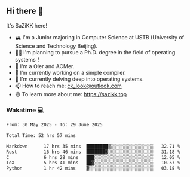 ## Hi there 👋

It's SaZiKK here!

- 🏔️ I'm a Junior majoring in Computer Science  at USTB (University of Science and Technology Beijing).
- 🧑‍🎓 I'm planning to pursue a Ph.D. degree in the field of operating systems！
- 🚀 I'm a OIer and ACMer.
- 🔭 I’m currently working on a simple compiler.
- 🌱 I'm currently delving deep into operating systems.
- 📫 How to reach me: ck_look@outlook.com
- 😄 To learn more about me: https://sazikk.top

  
<!--
**SaZiKK/SaZiKK** is a ✨ _special_ ✨ repository because its `README.md` (this file) appears on your GitHub profile.

Here are some ideas to get you started:

- 🔭 I’m currently working on ...
- 🌱 I’m currently learning ...
- 👯 I’m looking to collaborate on ...
- 🤔 I’m looking for help with ...
- 💬 Ask me about ...
- 📫 How to reach me: ...
- 😄 Pronouns: ...
- ⚡ Fun fact: ...
-->

### Wakatime 💻

<!--START_SECTION:waka-->

```txt
From: 30 May 2025 - To: 29 June 2025

Total Time: 52 hrs 57 mins

Markdown      17 hrs 35 mins  ████████▒░░░░░░░░░░░░░░░░   32.71 %
Rust          16 hrs 46 mins  ███████▓░░░░░░░░░░░░░░░░░   31.18 %
C             6 hrs 28 mins   ███░░░░░░░░░░░░░░░░░░░░░░   12.05 %
TeX           5 hrs 41 mins   ██▓░░░░░░░░░░░░░░░░░░░░░░   10.57 %
Python        1 hr 42 mins    ▓░░░░░░░░░░░░░░░░░░░░░░░░   03.18 %
```

<!--END_SECTION:waka-->
